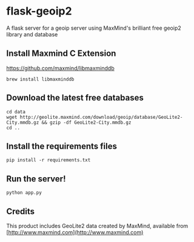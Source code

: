 # flask-geoip2
A flask server for a geoip server using MaxMind's brilliant free geoip2 library and database

## Install Maxmind C Extension

https://github.com/maxmind/libmaxminddb

```
brew install libmaxminddb
```

## Download the latest free databases

```
cd data
wget http://geolite.maxmind.com/download/geoip/database/GeoLite2-City.mmdb.gz && gzip -df GeoLite2-City.mmdb.gz 
cd ..
```

## Install the requirements files
```
pip install -r requirements.txt
```

## Run the server!
```
python app.py
```

## Credits
This product includes GeoLite2 data created by MaxMind, available from [http://www.maxmind.com](http://www.maxmind.com)
